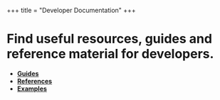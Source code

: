 +++
title = "Developer Documentation"
+++

# Find useful resources, guides and reference material for developers.

* [**Guides**](guides)
* [**References**](references)
* [**Examples**](examples)
